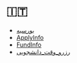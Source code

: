 # 🇮🇹

* [بورسیه](https://github.com/yazdipour/apply-notebook/raw/master/Countries/Italy/AboutScholarship.pdf)
* [ApplyInfo](Countries/Italy/ApplyInfo.md)
* [FundInfo](Countries/Italy/FundInfo.md)
* [رزرو_وقت_دانشجویی](Countries/Italy/رزرو_وقت_دانشجویی.md)